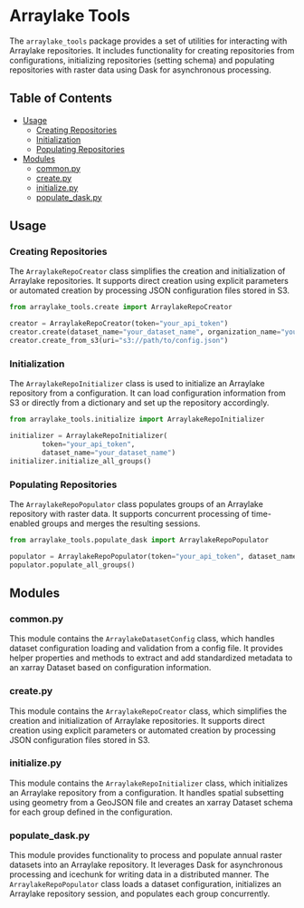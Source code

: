 # Arraylake Tools

The `arraylake_tools` package provides a set of utilities for interacting with Arraylake repositories. It includes functionality for creating repositories from configurations, initializing repositories (setting schema) and populating repositories with raster data using Dask for asynchronous processing.

## Table of Contents

- [Usage](#usage)
    - [Creating Repositories](#creating-repositories)
    - [Initialization](#initialization)
    - [Populating Repositories](#populating-repositories)
- [Modules](#modules)
    - [common.py](#commonpy)
    - [create.py](#createpy)
    - [initialize.py](#initializepy)
    - [populate_dask.py](#populate_daskpy)

## Usage
### Creating Repositories

The `ArraylakeRepoCreator` class simplifies the creation and initialization of Arraylake repositories. It supports direct creation using explicit parameters or automated creation by processing JSON configuration files stored in S3.

```python
from arraylake_tools.create import ArraylakeRepoCreator

creator = ArraylakeRepoCreator(token="your_api_token")
creator.create(dataset_name="your_dataset_name", organization_name="your_organization")
creator.create_from_s3(uri="s3://path/to/config.json")
```

### Initialization

The `ArraylakeRepoInitializer` class is used to initialize an Arraylake repository from a configuration. It can load configuration information from S3 or directly from a dictionary and set up the repository accordingly.

```python
from arraylake_tools.initialize import ArraylakeRepoInitializer

initializer = ArraylakeRepoInitializer(
        token="your_api_token",
        dataset_name="your_dataset_name")
initializer.initialize_all_groups()
```

### Populating Repositories

The `ArraylakeRepoPopulator` class populates groups of an Arraylake repository with raster data. It supports concurrent processing of time-enabled groups and merges the resulting sessions.

```python
from arraylake_tools.populate_dask import ArraylakeRepoPopulator

populator = ArraylakeRepoPopulator(token="your_api_token", dataset_name="your_dataset_name")
populator.populate_all_groups()
```

## Modules
### common.py

This module contains the `ArraylakeDatasetConfig` class, which handles dataset configuration loading and validation from a config file. It provides helper properties and methods to extract and add standardized metadata to an xarray Dataset based on configuration information.


### create.py

This module contains the `ArraylakeRepoCreator` class, which simplifies the creation and initialization of Arraylake repositories. It supports direct creation using explicit parameters or automated creation by processing JSON configuration files stored in S3.


### initialize.py

This module contains the `ArraylakeRepoInitializer` class, which initializes an Arraylake repository from a configuration. It handles spatial subsetting using geometry from a GeoJSON file and creates an xarray Dataset schema for each group defined in the configuration.

### populate_dask.py

This module provides functionality to process and populate annual raster datasets into an Arraylake repository. It leverages Dask for asynchronous processing and icechunk for writing data in a distributed manner. The `ArraylakeRepoPopulator` class loads a dataset configuration, initializes an Arraylake repository session, and populates each group concurrently.
